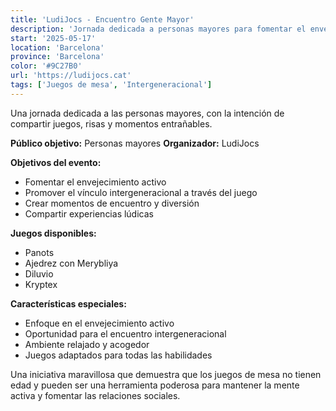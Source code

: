 ```yaml
---
title: 'LudiJocs - Encuentro Gente Mayor'
description: 'Jornada dedicada a personas mayores para fomentar el envejecimiento activo a través del juego.'
start: '2025-05-17'
location: 'Barcelona'
province: 'Barcelona'
color: '#9C27B0'
url: 'https://ludijocs.cat'
tags: ['Juegos de mesa', 'Intergeneracional']
---
```


Una jornada dedicada a las personas mayores, con la intención de compartir juegos, risas y momentos entrañables.

**Público objetivo:** Personas mayores
**Organizador:** LudiJocs

**Objetivos del evento:**
- Fomentar el envejecimiento activo
- Promover el vínculo intergeneracional a través del juego
- Crear momentos de encuentro y diversión
- Compartir experiencias lúdicas

**Juegos disponibles:**
- Panots
- Ajedrez con Merybliya
- Diluvio
- Kryptex

**Características especiales:**
- Enfoque en el envejecimiento activo
- Oportunidad para el encuentro intergeneracional
- Ambiente relajado y acogedor
- Juegos adaptados para todas las habilidades

Una iniciativa maravillosa que demuestra que los juegos de mesa no tienen edad y pueden ser una herramienta poderosa para mantener la mente activa y fomentar las relaciones sociales.
